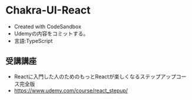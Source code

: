 # Chakra-UI-React
- Created with CodeSandbox
- Udemyの内容をコミットする。
- 言語:TypeScript
## 受講講座
- Reactに入門した人のためのもっとReactが楽しくなるステップアップコース完全版
- https://www.udemy.com/course/react_stepup/
